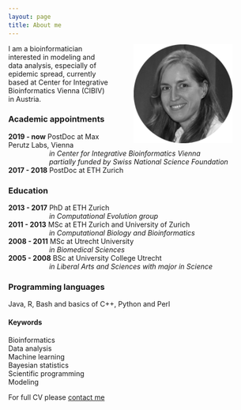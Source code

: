 ```yaml
---
layout: page
title: About me
---
```


<img src="/img/VB_bw.png" alt="Drawing" style="width: 200px;" hspace="50px;" align="right"/>
I am a bioinformatician interested in modeling and data analysis, especially of epidemic spread, currently based at Center for Integrative Bioinformatics Vienna (CIBIV) in Austria.  

### Academic appointments   
**2019 - now** PostDoc at Max Perutz Labs, Vienna  
&nbsp;&nbsp;&nbsp;&nbsp;&nbsp;&nbsp;&nbsp;&nbsp;&nbsp;&nbsp;&nbsp;&nbsp;&nbsp;&nbsp;&nbsp;&nbsp;&nbsp;&nbsp;&nbsp;&nbsp;&nbsp;_in Center for Integrative Bioinformatics Vienna_  
&nbsp;&nbsp;&nbsp;&nbsp;&nbsp;&nbsp;&nbsp;&nbsp;&nbsp;&nbsp;&nbsp;&nbsp;&nbsp;&nbsp;&nbsp;&nbsp;&nbsp;&nbsp;&nbsp;&nbsp;&nbsp;_partially funded by Swiss National Science Foundation_  
**2017 - 2018** PostDoc at ETH Zurich

### Education  
**2013 - 2017** PhD at ETH Zurich  
&nbsp;&nbsp;&nbsp;&nbsp;&nbsp;&nbsp;&nbsp;&nbsp;&nbsp;&nbsp;&nbsp;&nbsp;&nbsp;&nbsp;&nbsp;&nbsp;&nbsp;&nbsp;&nbsp;&nbsp;&nbsp;_in Computational Evolution group_  
**2011 - 2013** MSc at ETH Zurich and University of Zurich  
&nbsp;&nbsp;&nbsp;&nbsp;&nbsp;&nbsp;&nbsp;&nbsp;&nbsp;&nbsp;&nbsp;&nbsp;&nbsp;&nbsp;&nbsp;&nbsp;&nbsp;&nbsp;&nbsp;&nbsp;&nbsp;_in Computational Biology and Bioinformatics_  
**2008 - 2011** MSc at Utrecht University  
&nbsp;&nbsp;&nbsp;&nbsp;&nbsp;&nbsp;&nbsp;&nbsp;&nbsp;&nbsp;&nbsp;&nbsp;&nbsp;&nbsp;&nbsp;&nbsp;&nbsp;&nbsp;&nbsp;&nbsp;&nbsp;_in Biomedical Sciences_  
**2005 - 2008** BSc at University College Utrecht  
&nbsp;&nbsp;&nbsp;&nbsp;&nbsp;&nbsp;&nbsp;&nbsp;&nbsp;&nbsp;&nbsp;&nbsp;&nbsp;&nbsp;&nbsp;&nbsp;&nbsp;&nbsp;&nbsp;&nbsp;&nbsp;_in Liberal Arts and Sciences with major in Science_  

### Programming languages  
Java, R, Bash and basics of C++, Python and Perl

#### Keywords  
Bioinformatics  
Data analysis  
Machine learning  
Bayesian statistics  
Scientific programming  
Modeling

For full CV please [contact me](/contact)
